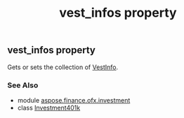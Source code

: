 ﻿---
title: vest_infos property
second_title: Aspose.Finance for Python via .NET API References
description: 
type: docs
weight: 150
url: /python-net/aspose.finance.ofx.investment/investment401k/vest_infos/
is_root: false
---

## vest_infos property


Gets or sets the collection of [VestInfo](/finance/python-net/aspose.finance.ofx.investment/vestinfo).

### See Also
* module [aspose.finance.ofx.investment](../../)
* class [Investment401k](/finance/python-net/aspose.finance.ofx.investment/investment401k)

